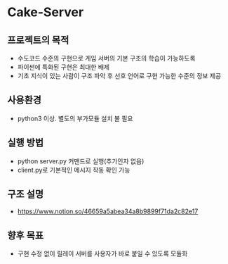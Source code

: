 # Cake-Server
## 프로젝트의 목적
* 수도코드 수준의 구현으로 게임 서버의 기본 구조의 학습이 가능하도록
* 파이썬에 특화된 구현은 최대한 배제
* 기초 지식이 있는 사람이 구조 파악 후 선호 언어로 구현 가능한 수준의 정보 제공

## 사용환경
* python3 이상. 별도의 부가모듈 설치 불 필요

## 실행 방법
* python server.py 커맨드로 실행(추가인자 없음)
* client.py로 기본적인 메시지 작동 확인 가능

## 구조 설명
* https://www.notion.so/46659a5abea34a8b9899f71da2c82e17

## 향후 목표
* 구현 수정 없이 릴레이 서버를 사용자가 바로 붙일 수 있도록 모듈화
